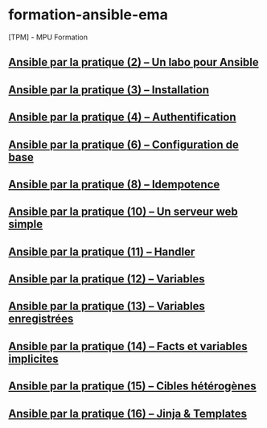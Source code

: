 # formation-ansible-ema
[TPM] - MPU Formation

## [Ansible par la pratique (2) – Un labo pour Ansible](./02-labo/README.MD)

## [Ansible par la pratique (3) – Installation](./03-Installation/README.md)

## [Ansible par la pratique (4) – Authentification](./04-Authentification/README.MD)

## [Ansible par la pratique (6) – Configuration de base](./06-Configuration_de_base/README.MD)

## [Ansible par la pratique (8) – Idempotence](./08-Idempotence/README.MD)

## [Ansible par la pratique (10) – Un serveur web simple](./10-Serveur_web/README.MD)

## [Ansible par la pratique (11) – Handler](./11-Handler/README.MD)

## [Ansible par la pratique (12) – Variables](./12-Variables/README.MD)

## [Ansible par la pratique (13) – Variables enregistrées](./13-Variables_enregistrees/README.MD)

## [Ansible par la pratique (14) – Facts et variables implicites](./14-Facts_et_vars/README.MD)

## [Ansible par la pratique (15) – Cibles hétérogènes](./15-Cibles/README.MD)

## [Ansible par la pratique (16) – Jinja & Templates](./16-Jinja/README.MD)
